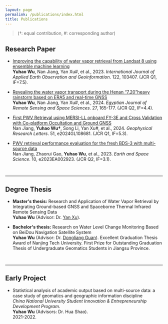 ```yaml
---
layout: page
permalink: /publications/index.html
title: Publications
---
```


> (†: equal contribution, #: corresponding author)

## Research Paper

- [Improving the capability of water vapor retrieval from Landsat 8 using ensemble machine learning](https://doi.org/10.1016/j.jag.2023.103407)<br>**Yuhao Wu**, Nan Jiang, Yan Xu#, et al., 2023. *International Journal of Applied Earth Observation and Geoinformation*. 122, 103407. (JCR Q1, IF=7.5).<br>

- [Revealing the water vapor transport during the Henan “7.20”heavy rainstorm based on ERA5 and real-time GNSS](https://doi.org/10.1016/j.ejrs.2024.02.004)<br>**Yuhao Wu**, Nan Jiang, Yan Xu#, et al., 2024. *Egyptian Journal of Remote Sensing and Space Sciences*. 27, 165-177. (JCR Q2, IF=4.4).<br>

- [First PWV Retrieval using MERSI-LL onboard FY-3E and Cross Validation with Co-platform Occultation and Ground GNSS](https://doi.org/10.1029/2024GL108681)<br>Nan Jiang, **Yuhao Wu†**, Song Li, Yan Xu#, et al., 2024. *Geophysical Research Letters*. 51, e2024GL108681. (JCR Q1, IF=5.3).

- [PWV retrieval performance evaluation for the fresh BDS-3 with multi-source data](https://doi.org/10.1029/2023EA002923)<br>Nan Jiang, Zhaorui Gao, **Yuhao Wu**, et al., 2023. *Earth and Space Science*. 10, e2023EA002923. (JCR Q2, IF=3.1). 

  <br>

---

## Degree Thesis

- **Master's thesis:** Research and Application of Water Vapor Retrieval by Integrating Ground-based GNSS and Spaceborne Thermal Infrared Remote Sensing Data<br>**Yuhao Wu** (Advisor: Dr. [Yan Xu](https://apd.wh.sdu.edu.cn/info/1510/1912.htm)). <br>

- **Bachelor's thesis:** Research on Water Level Change Monitoring Based on BeiDou Navigation Satellite System<br>**Yuhao Wu** (Advisor: Dr. [Dongliang Guan](https://cge.njtech.edu.cn/info/1045/2861.htm)). Excellent Graduation Thesis Award of Nanjing Tech University. First Prize for Outstanding Graduation Thesis of Undergraduate Geomatics Students in Jiangsu Province.<br>

  <br>

---

## Early Project

- Statistical analysis of academic output based on multi-source data: a case study of geomatics and geographic information discipline<br>*China National University Student Innovation & Entrepreneurship Development Program.*<br>**Yuhao Wu** (Advisors: Dr. Hua Shao).<br> 2021-2022.

  <br>